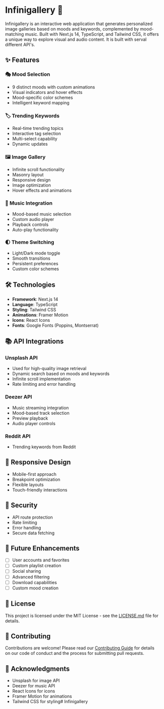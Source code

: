 # Infinigallery 🎨

Infinigallery is an interactive web application that generates personalized image galleries based on moods and keywords, complemented by mood-matching music. Built with Next.js 14, TypeScript, and Tailwind CSS, it offers a unique way to explore visual and audio content.  It is built with serval different API's.

## ✨ Features

### 🎭 Mood Selection
- 9 distinct moods with custom animations
- Visual indicators and hover effects
- Mood-specific color schemes
- Intelligent keyword mapping

### 🏷️ Trending Keywords
- Real-time trending topics
- Interactive tag selection
- Multi-select capability
- Dynamic updates

### 🖼️ Image Gallery
- Infinite scroll functionality
- Masonry layout
- Responsive design
- Image optimization
- Hover effects and animations

### 🎵 Music Integration
- Mood-based music selection
- Custom audio player
- Playback controls
- Auto-play functionality

### 🌓 Theme Switching
- Light/Dark mode toggle
- Smooth transitions
- Persistent preferences
- Custom color schemes

## 🛠️ Technologies

- **Framework**: Next.js 14
- **Language**: TypeScript
- **Styling**: Tailwind CSS
- **Animations**: Framer Motion
- **Icons**: React Icons
- **Fonts**: Google Fonts (Poppins, Montserrat)

## 📚 API Integrations

### Unsplash API
- Used for high-quality image retrieval
- Dynamic search based on moods and keywords
- Infinite scroll implementation
- Rate limiting and error handling

### Deezer API
- Music streaming integration
- Mood-based track selection
- Preview playback
- Audio player controls

### Reddit API
- Trending keywords from Reddit

## 📱 Responsive Design

- Mobile-first approach
- Breakpoint optimization
- Flexible layouts
- Touch-friendly interactions

## 🔐 Security

- API route protection
- Rate limiting
- Error handling
- Secure data fetching

## 🚧 Future Enhancements

- [ ] User accounts and favorites
- [ ] Custom playlist creation
- [ ] Social sharing
- [ ] Advanced filtering
- [ ] Download capabilities
- [ ] Custom mood creation

## 📄 License

This project is licensed under the MIT License - see the [LICENSE.md](LICENSE.md) file for details.

## 🤝 Contributing

Contributions are welcome! Please read our [Contributing Guide](CONTRIBUTING.md) for details on our code of conduct and the process for submitting pull requests.

## 👏 Acknowledgments

- Unsplash for image API
- Deezer for music API
- React Icons for icons
- Framer Motion for animations
- Tailwind CSS for styling#   I n f i n i g a l l e r y  
 